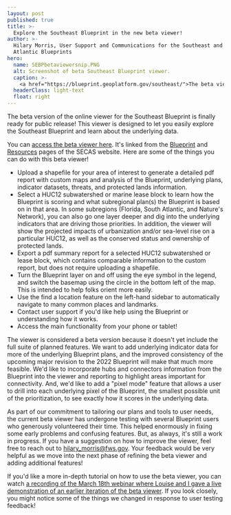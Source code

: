 ```yaml
---
layout: post
published: true
title: >-
  Explore the Southeast Blueprint in the new beta viewer!
author: >-
  Hilary Morris, User Support and Communications for the Southeast and South
  Atlantic Blueprints
hero:
  name: SEBPbetaviewersnip.PNG
  alt: Screenshot of beta Southeast Blueprint viewer.
  caption: >-
    <a href="https://blueprint.geoplatform.gov/southeast/">The beta viewer</a> is an easy-to-use online interface for exploring the Southeast Blueprint.
  headerClass: light-text
  float: right
---
```

The beta version of the online viewer for the Southeast Blueprint is finally ready for public release! This viewer is designed to let you easily explore the Southeast Blueprint and learn about the underlying data.

You can [access the beta viewer here](https://blueprint.geoplatform.gov/southeast/). It's linked from the [Blueprint](../blueprint) and [Resources](../resources) pages of the SECAS website. Here are some of the things you can do with this beta viewer!

- Upload a shapefile for your area of interest to generate a detailed pdf report with custom maps and analysis of the Blueprint, underlying plans, indicator datasets, threats, and protected lands information.
- Select a HUC12 subwatershed or marine lease block to learn how the Blueprint is scoring and what subregional plan(s) the Blueprint is based on in that area. In some subregions (Florida, South Atlantic, and Nature's Network), you can also go one layer deeper and dig into the underlying indicators that are driving those priorities. In addition, the viewer will show the projected impacts of urbanization and/or sea-level rise on a particular HUC12, as well as the conserved status and ownership of protected lands.<!--more-->
- Export a pdf summary report for a selected HUC12 subwatershed or lease block, which contains comparable information to the custom report, but does not require uploading a shapefile.
- Turn the Blueprint layer on and off using the eye symbol in the legend, and switch the basemap using the circle in the bottom left of the map. This is intended to help folks orient more easily.
- Use the find a location feature on the left-hand sidebar to automatically navigate to many common places and landmarks.
- Contact user support if you'd like help using the Blueprint or understanding how it works.
- Access the main functionality from your phone or tablet!

The viewer is considered a beta version because it doesn't yet include the full suite of planned features. We want to add underlying indicator data for more of the underlying Blueprint plans, and the improved consistency of the upcoming major revision to the 2022 Blueprint will make that much more feasible. We'd like to incorporate hubs and connectors information from the Blueprint into the viewer and reporting to highlight areas important for connectivity. And, we'd like to add a "pixel mode" feature that allows a user to drill into each underlying pixel of the Blueprint, the smallest possible unit of the prioritization, to see exactly how it scores in the underlying data.

As part of our commitment to tailoring our plans and tools to user needs, the current beta viewer has undergone testing with several Blueprint users who generously volunteered their time. This helped enormously in fixing some early problems and confusing features. But, as always, it's still a work in progress. If you have a suggestion on how to improve the viewer, feel free to reach out to hilary_morris@fws.gov. Your feedback would be very helpful as we move into the next phase of refining the beta viewer and adding additional features!

If you'd like a more in-depth tutorial on how to use the beta viewer, you can watch [a recording of the March 18th webinar where Louise and I gave a live demonstration of an earlier iteration of the beta viewer](https://youtu.be/qaqjLXGDmbs). If you look closely, you might notice some of the things we changed in response to user testing feedback!

